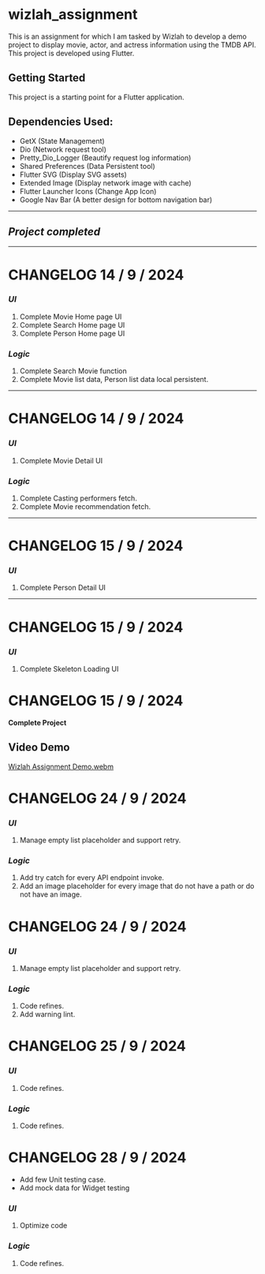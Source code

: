# wizlah_assignment

This is an assignment for which I am tasked by Wizlah to develop a demo project to display movie,
actor, and actress information using the TMDB API.\
This project is developed using Flutter.

## Getting Started

This project is a starting point for a Flutter application.

## Dependencies Used:

- GetX (State Management)
- Dio (Network request tool)
- Pretty_Dio_Logger (Beautify request log information)
- Shared Preferences (Data Persistent tool)
- Flutter SVG (Display SVG assets)
- Extended Image (Display network image with cache)
- Flutter Launcher Icons (Change App Icon)
- Google Nav Bar (A better design for bottom navigation bar)

---
## *Project completed*
---

# CHANGELOG 14 / 9 / 2024

### *UI*

1. Complete Movie Home page UI
2. Complete Search Home page UI
3. Complete Person Home page UI

### *Logic*

1. Complete Search Movie function
2. Complete Movie list data, Person list data local persistent.

---

# CHANGELOG 14 / 9 / 2024

### *UI*

1. Complete Movie Detail UI

### *Logic*

1. Complete Casting performers fetch.
2. Complete Movie recommendation fetch.

---

# CHANGELOG 15 / 9 / 2024

### *UI*

1. Complete Person Detail UI

---

# CHANGELOG 15 / 9 / 2024

### *UI*

1. Complete Skeleton Loading UI

# CHANGELOG 15 / 9 / 2024

**Complete Project**

## **Video Demo**

[Wizlah Assignment Demo.webm](https://github.com/user-attachments/assets/b5e885dd-993b-434c-9c5f-2f78d10c271f)

# CHANGELOG 24 / 9 / 2024

### *UI*

1. Manage empty list placeholder and support retry.

### *Logic*

1. Add try catch for every API endpoint invoke.
2. Add an image placeholder for every image that do not have a path or do not have an image.

# CHANGELOG 24 / 9 / 2024

### *UI*

1. Manage empty list placeholder and support retry.

### *Logic*

1. Code refines.
2. Add warning lint.

# CHANGELOG 25 / 9 / 2024

### *UI*

1. Code refines.

### *Logic*

1. Code refines.

# CHANGELOG 28 / 9 / 2024

- Add few Unit testing case.
- Add mock data for Widget testing

### *UI*

1. Optimize code

### *Logic*

1. Code refines.
